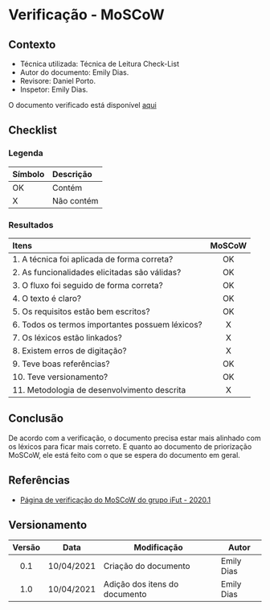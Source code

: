 # Verificação - MoSCoW

## Contexto

- Técnica utilizada: Técnica de Leitura Check-List
- Autor do documento: Emily Dias.
- Revisore: Daniel Porto.
- Inspetor: Emily Dias.

O documento verificado está disponível [aqui](https://requisitos-de-software.github.io/2020.2-CarteiraDigitalTransito/priorizacao/moscow/)


## Checklist

### Legenda

|Símbolo|Descrição|
|:-|:-|
|OK|Contém|
|X|Não contém|

### Resultados

|Itens|MoSCoW|
|:-|:-:|
|1. A técnica foi aplicada de forma correta?|OK|
|2. As funcionalidades elicitadas são válidas?|OK|
|3. O fluxo foi seguido de forma correta?|OK|
|4. O texto é claro?|OK|
|5. Os requisitos estão bem escritos?|OK|
|6. Todos os termos importantes possuem léxicos?|X|
|7. Os léxicos estão linkados?|X|
|8. Existem erros de digitação?|X|
|9. Teve boas referências?|OK|
|10. Teve versionamento?|OK|
|11. Metodologia de desenvolvimento descrita|X|

## Conclusão

De acordo com a verificação, o documento precisa estar mais alinhado com os léxicos para ficar mais correto. E quanto ao documento de priorização MoSCoW, ele está feito com o que se espera do documento em geral.

## Referências

- [Página de verificação do MoSCoW do grupo iFut - 2020.1](https://requisitos-de-software.github.io/2020.1-iFut/analise/verificacoes/verificacao_moscow/)



## Versionamento

| Versão | Data       | Modificação          | Autor      |
| :----: | ---------- | -------------------- | ---------- |
|  0.1	 | 10/04/2021  | Criação do documento | Emily Dias |
|  1.0	 | 10/04/2021  | Adição dos itens do documento | Emily Dias |